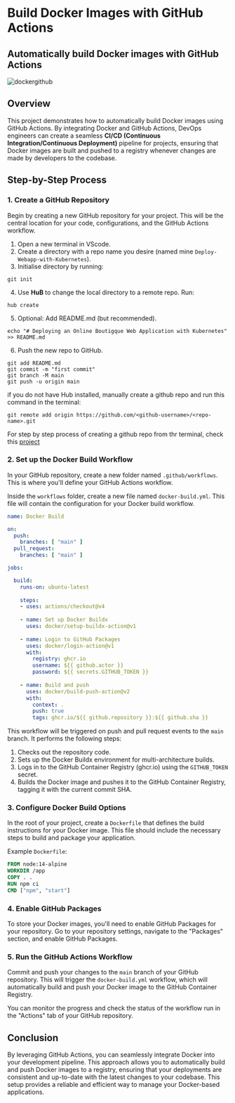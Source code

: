 # Build Docker Images with GitHub Actions
## Automatically build Docker images with GitHub Actions
![dockergithub](https://github.com/JonesKwameOsei/Build-Docker-Images-with-GitHub-Pipeline-Actions/assets/81886509/f4cc3521-f027-48b7-aa37-fd13f9321680)


## Overview
This project demonstrates how to automatically build Docker images using GitHub Actions. By integrating Docker and GitHub Actions, DevOps engineers can create a seamless **CI/CD (Continuous Integration/Continuous Deployment)** pipeline for projects, ensuring that Docker images are built and pushed to a registry whenever changes are made by developers to the codebase.

## Step-by-Step Process

### 1. Create a GitHub Repository
Begin by creating a new GitHub repository for your project. This will be the central location for your code, configurations, and the GitHub Actions workflow.<p>
1. Open a new terminal in VScode.
2. Create a directory with a repo name you desire (named mine `Deploy-Webapp-with-Kubernetes`).
3. Initialise directory by running:
```
git init
```
4. Use **HuB** to change the local directory to a remote repo. Run:
```
hub create
```
5. Optional: Add README.md (but recommended).
```
echo "# Deploying an Online Boutigque Web Application with Kubernetes" >> README.md
```
6. Push the new repo to GitHub.
```
git add README.md
git commit -m "first commit"
git branch -M main
git push -u origin main
```
if you do not have Hub installed, manually create a github repo and run this command in the terminal:
```
git remote add origin https://github.com/<github-username>/<repo-name>.git
```
For step by step process of creating a github repo from thr terminal, check this [project](https://github.com/JonesKwameOsei/Deploy-Webapp-with-Kubernetes)

### 2. Set up the Docker Build Workflow
In your GitHub repository, create a new folder named `.github/workflows`. This is where you'll define your GitHub Actions workflow.

Inside the `workflows` folder, create a new file named `docker-build.yml`. This file will contain the configuration for your Docker build workflow.

```yaml
name: Docker Build

on:
  push:
    branches: [ "main" ]
  pull_request:
    branches: [ "main" ]

jobs:

  build:
    runs-on: ubuntu-latest
    
    steps:
    - uses: actions/checkout@v4
    
    - name: Set up Docker Buildx
      uses: docker/setup-buildx-action@v1
      
    - name: Login to GitHub Packages
      uses: docker/login-action@v1
      with:
        registry: ghcr.io
        username: ${{ github.actor }}
        password: ${{ secrets.GITHUB_TOKEN }}
        
    - name: Build and push
      uses: docker/build-push-action@v2
      with:
        context: .
        push: true
        tags: ghcr.io/${{ github.repository }}:${{ github.sha }}
```

This workflow will be triggered on push and pull request events to the `main` branch. It performs the following steps:

1. Checks out the repository code.
2. Sets up the Docker Buildx environment for multi-architecture builds.
3. Logs in to the GitHub Container Registry (ghcr.io) using the `GITHUB_TOKEN` secret.
4. Builds the Docker image and pushes it to the GitHub Container Registry, tagging it with the current commit SHA.

### 3. Configure Docker Build Options
In the root of your project, create a `Dockerfile` that defines the build instructions for your Docker image. This file should include the necessary steps to build and package your application.

Example `Dockerfile`:

```Dockerfile
FROM node:14-alpine
WORKDIR /app
COPY . .
RUN npm ci
CMD ["npm", "start"]
```

### 4. Enable GitHub Packages
To store your Docker images, you'll need to enable GitHub Packages for your repository. Go to your repository settings, navigate to the "Packages" section, and enable GitHub Packages.

### 5. Run the GitHub Actions Workflow
Commit and push your changes to the `main` branch of your GitHub repository. This will trigger the `docker-build.yml` workflow, which will automatically build and push your Docker image to the GitHub Container Registry.

You can monitor the progress and check the status of the workflow run in the "Actions" tab of your GitHub repository.

## Conclusion
By leveraging GitHub Actions, you can seamlessly integrate Docker into your development pipeline. This approach allows you to automatically build and push Docker images to a registry, ensuring that your deployments are consistent and up-to-date with the latest changes to your codebase. This setup provides a reliable and efficient way to manage your Docker-based applications.
